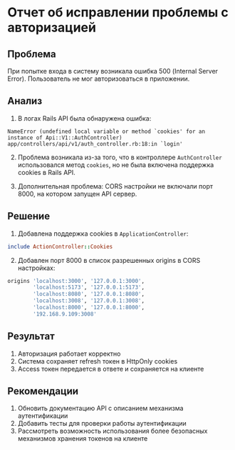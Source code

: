 # Отчет об исправлении проблемы с авторизацией

## Проблема

При попытке входа в систему возникала ошибка 500 (Internal Server Error). Пользователь не мог авторизоваться в приложении.

## Анализ

1. В логах Rails API была обнаружена ошибка:
```
NameError (undefined local variable or method `cookies' for an instance of Api::V1::AuthController)
app/controllers/api/v1/auth_controller.rb:18:in `login'
```

2. Проблема возникала из-за того, что в контроллере `AuthController` использовался метод `cookies`, но не была включена поддержка cookies в Rails API.

3. Дополнительная проблема: CORS настройки не включали порт 8000, на котором запущен API сервер.

## Решение

1. Добавлена поддержка cookies в `ApplicationController`:
```ruby
include ActionController::Cookies
```

2. Добавлен порт 8000 в список разрешенных origins в CORS настройках:
```ruby
origins 'localhost:3000', '127.0.0.1:3000',
        'localhost:5173', '127.0.0.1:5173',
        'localhost:8080', '127.0.0.1:8080',
        'localhost:3008', '127.0.0.1:3008',
        'localhost:8000', '127.0.0.1:8000',
        '192.168.9.109:3008'
```

## Результат

1. Авторизация работает корректно
2. Система сохраняет refresh токен в HttpOnly cookies
3. Access токен передается в ответе и сохраняется на клиенте

## Рекомендации

1. Обновить документацию API с описанием механизма аутентификации
2. Добавить тесты для проверки работы аутентификации
3. Рассмотреть возможность использования более безопасных механизмов хранения токенов на клиенте 